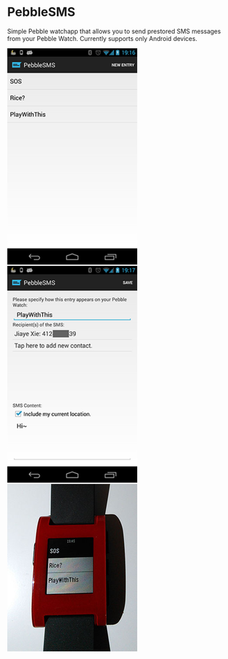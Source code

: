 PebbleSMS
=========

Simple Pebble watchapp that allows you to send prestored SMS messages from your
Pebble Watch. Currently supports only Android devices.

<img src="screenshot1.png" style="width: 300px;" />
<img src="screenshot2.png" style="width: 300px;" />
<img src="watchapp_photo.jpg" style="width: 300px;" />